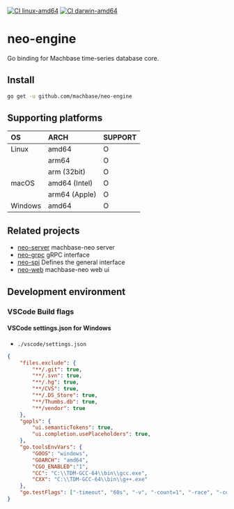 
[![CI linux-amd64](https://github.com/machbase/neo-engine/actions/workflows/ci-linux-amd64.yml/badge.svg)](https://github.com/machbase/neo-engine/actions/workflows/ci-linux-amd64.yml)
[![CI darwin-amd64](https://github.com/machbase/neo-engine/actions/workflows/ci-darwin-amd64.yml/badge.svg)](https://github.com/machbase/neo-engine/actions/workflows/ci-darwin-amd64.yml)

# neo-engine

Go binding for Machbase time-series database core.

## Install

```sh
go get -u github.com/machbase/neo-engine
```

## Supporting platforms

| OS       | ARCH          | SUPPORT     |
|:---------|:--------------|-------------|
| Linux    | amd64         | O           |
|          | arm64         | O           |
|          | arm (32bit)   | O           |
| macOS    | amd64 (Intel) | O           |
|          | arm64 (Apple) | O           |
| Windows  | amd64         | O           |  

## Related projects

- [neo-server](https://github.com/machbase/neo-server) machbase-neo server
- [neo-grpc](https://github.com/machbase/neo-grpc) gRPC interface
- [neo-spi](https://github.com/machbase/neo-spi) Defines the general interface
- [neo-web](https://github.com/machbase/neo-web) machbase-neo web ui

## Development environment

### VSCode Build flags

#### VSCode settings.json for Windows

- `./vscode/settings.json`

```json
{
    "files.exclude": {
        "**/.git": true,
        "**/.svn": true,
        "**/.hg": true,
        "**/CVS": true,
        "**/.DS_Store": true,
        "**/Thumbs.db": true,
        "**/vendor": true
    },
    "gopls": {
        "ui.semanticTokens": true,
        "ui.completion.usePlaceholders": true,
    },
    "go.toolsEnvVars": {
        "GOOS": "windows",
        "GOARCH": "amd64",
        "CGO_ENABLED":"1",
        "CC": "C:\\TDM-GCC-64\\bin\\gcc.exe",
        "CXX": "C:\\TDM-GCC-64\\bin\\g++.exe"
    },
    "go.testFlags": ["-timeout", "60s", "-v", "-count=1", "-race", "-cover"]
}
```